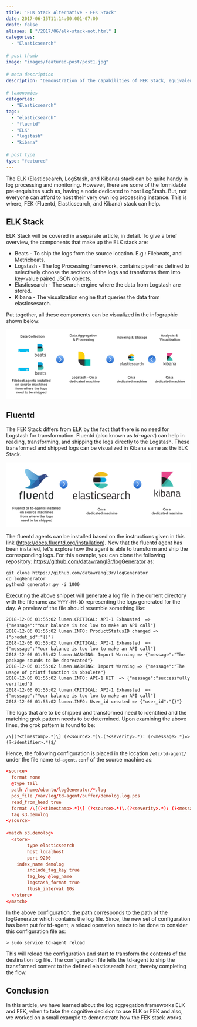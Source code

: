 ```yaml
---
title: 'ELK Stack Alternative - FEK Stack'
date: 2017-06-15T11:14:00.001-07:00
draft: false
aliases: [ "/2017/06/elk-stack-not.html" ]
categories:
  - "Elasticsearch"

# post thumb
image: "images/featured-post/post1.jpg"

# meta description
description: "Demonstration of the capabilities of FEK Stack, equivalent to the widely popular ELK Stack"

# taxonomies
categories:
  - "Elasticsearch"
tags:
  - "elasticsearch"
  - "fluentd"
  - "ELK"
  - "logstash"
  - "kibana"

# post type
type: "featured"
---
```


The ELK (Elasticsearch, LogStash, and Kibana) stack can be quite handy in log processing and monitoring. However, there are some of the formidable pre-requisites such as, having a node dedicated to host LogStash. But, not everyone can afford to host their very own log processing instance. This is where, FEK (Fluentd, Elasticsearch, and Kibana) stack can help.  

## ELK Stack

ELK Stack will be covered in a separate article, in detail. To give a brief overview, the components that make up the ELK stack are:

* Beats - To ship the logs from the source location. E.g.: Filebeats, and Metricbeats.
* Logstash - The log Processing framework, contains pipelines defined to selectively choose the sections of the logs and transforms them into key-value paired JSON objects.
* Elasticsearch - The search engine where the data from Logstash are stored.
* Kibana - The visualization engine that queries the data from elasticsesarch.

Put together, all these components can be visualized in the infographic shown below:

![Fig1: ELK Stack](../../images/post/1-fek-stack/img1.jpg)

## Fluentd 

The FEK Stack differs from ELK by the fact that there is no need for Logstash for transformation. Fluentd (also known as *td-agent*) can help in reading, transforming, and shipping the logs directly to the Logstash. These transformed and shipped logs can be visualized in Kibana same as the ELK Stack.

![Fig2: FEK Stack](../../images/post/1-fek-stack/img2.jpg)

The fluentd agents can be installed based on the instructions given in this link (https://docs.fluentd.org/installation).
Now that the fluentd agent has been installed, let's explore how the agent is able to transform and ship the corresponding logs. For this example, you can clone the following repository: https://github.com/datawrangl3r/logGenerator as:

```
git clone https://github.com/datawrangl3r/logGenerator
cd logGenerator
python3 generator.py -i 1000
```

Executing the above snippet will generate a log file in the current directory with the filename as: `YYYY-MM-DD` representing the logs generated for the day. A preview of the file should resemble something like:

```
2018-12-06 01:55:02 lumen.CRITICAL: API-1 Exhausted  => {"message":"Your balance is too low to make an API call"}
2018-12-06 01:55:02 lumen.INFO: ProductStatusID changed => {"produt_id":"{}"}
2018-12-06 01:55:02 lumen.CRITICAL: API-1 Exhausted  => {"message":"Your balance is too low to make an API call"}
2018-12-06 01:55:02 lumen.WARNING: Import Warning => {"message":"The package sounds to be deprecated"}
2018-12-06 01:55:02 lumen.WARNING: Import Warning => {"message":"The usage of printf function is obsolete"}
2018-12-06 01:55:02 lumen.INFO: API-1 HIT  => {"message":"successfully verified"}
2018-12-06 01:55:02 lumen.CRITICAL: API-1 Exhausted  => {"message":"Your balance is too low to make an API call"}
2018-12-06 01:55:02 lumen.INFO: User_id created => {"user_id":"{}"}
```

The logs that are to be shipped and transformed need to identified and the matching grok pattern needs to be determined. Upon examining the above lines, the grok pattern is found to be:

```
/\[(?<timestamp>.*)\] (?<source>.*)\.(?<severity>.*): (?<message>.*)=>(?<identifier>.*)$/ 
```

Hence, the following configuration is placed in the location `/etc/td-agent/` under the file name `td-agent.conf` of the source machine as:

```conf
<source>
  format none
  @type tail
  path /home/ubuntu/logGenerator/*.log
  pos_file /var/log/td-agent/buffer/demolog.log.pos
  read_from_head true
  format /\[(?<timestamp>.*)\] (?<source>.*)\.(?<severity>.*): (?<message>.*)=>(?<identifier>.*)$/ 
  tag s3.demolog
</source>

<match s3.demolog>
  <store>
        type elasticsearch
        host localhost
        port 9200
	index_name demolog
        include_tag_key true
        tag_key @log_name
        logstash_format true
        flush_interval 10s
  </store>
</match>
```

In the above configuration, the path corresponds to the path of the logGenerator which contains the log file. Since, the new set of configuration has been put for td-agent, a reload operation needs to be done to consider this configuration file as:

```
> sudo service td-agent reload
```

This will reload the configuration and start to transform the contents of the destination log file. The configuration file tells the td-agent to ship the transformed content to the defined elasticsearch host, thereby completing the flow.

## Conclusion

In this article, we have learned about the log aggregation frameworks ELK and FEK, when to take the cognitive decision to use ELK or FEK and also, we worked on a small example to demonstrate how the FEK stack works. 
